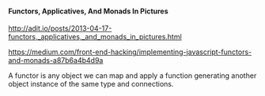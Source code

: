 #### Functors, Applicatives, And Monads In Pictures
http://adit.io/posts/2013-04-17-functors,_applicatives,_and_monads_in_pictures.html

https://medium.com/front-end-hacking/implementing-javascript-functors-and-monads-a87b6a4b4d9a

A functor is any object we can map and apply a function generating another object instance of the same type and connections.